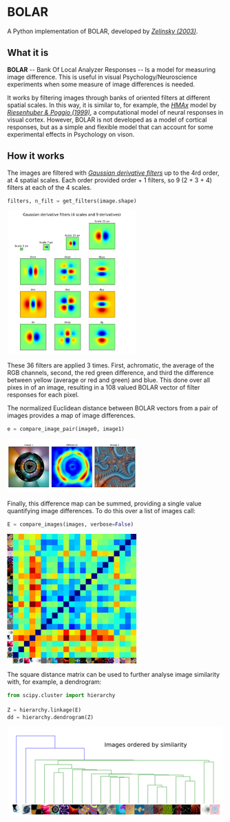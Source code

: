 # BOLAR
A Python implementation of BOLAR, developed by <cite>[Zelinsky (2003)][1]</cite>.

## What it is

**BOLAR** -- Bank Of Local Analyzer Responses -- Is a model for measuring image difference. This is useful in visual Psychology/Neuroscience experiments when some measure of image differences is needed.

It works by filtering images through banks of oriented filters at different spatial scales. In this way, it is similar to, for example, the <cite>[HMAx][2]</cite> model by <cite>[Riesenhuber & Poggio (1999)][3]</cite>, a computational model of neural responses in visual cortex. However, BOLAR is not developed as a model of cortical responses, but as a simple and flexible model that can account for some experimental effects in Psychology on vison.

## How it works
The images are filtered with <cite>[Gaussian derivative filters][4]</cite> up to the 4rd order, at 4 spatial scales. Each order provided order + 1 filters, so 9 (2 + 3 + 4) filters at each of the 4 scales.

```python
filters, n_filt = get_filters(image.shape)
```


<img src="https://github.com/kalleknast/BOLAR/blob/master/bolar_filters.png" width="300" />

These 36 filters are applied 3 times. First, achromatic, the average of the RGB channels, second, the red green difference, and third the difference between yellow (average or red and green) and blue. This done over all pixes in of an image, resulting in a 108 valued BOLAR vector of filter responses for each pixel.

The normalized Euclidean distance between BOLAR vectors from a pair of images provides a map of image differences.

```python
e = compare_image_pair(image0, image1)
```

<img src="https://github.com/kalleknast/BOLAR/blob/master/bolar_image_pair.png" width="300" />

Finally, this difference map can be summed, providing a single value quantifying image differences.
To do this over a list of images call:
```python
E = compare_images(images, verbose=False)
```
<img src="https://github.com/kalleknast/BOLAR/blob/master/bolar_image_differences.png" width="300" />

The square distance matrix can be used to further analyse image similarity with, for example, a dendrogram:

```python
from scipy.cluster import hierarchy

Z = hierarchy.linkage(E)
dd = hierarchy.dendrogram(Z)
```

<img src="https://github.com/kalleknast/BOLAR/blob/master/bolar_image_differences_dendrogram.png" width="500" />

[1]:http://www.psychology.sunysb.edu/gzelinsky-/index_htm_files/Z2003.pdf
[2]:http://maxlab.neuro.georgetown.edu/hmax.html
[3]:http://maxlab.neuro.georgetown.edu/docs/publications/nn99.pdf
[4]:http://campar.in.tum.de/Chair/HaukeHeibelGaussianDerivatives